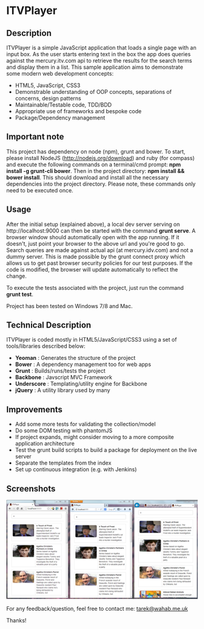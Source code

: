 ITVPlayer
=========

## Description

ITVPlayer is a simple JavaScript application that loads a single page with an input box. As the user starts entering text in the box the app does queries against the mercury.itv.com api to retrieve the results for the search terms and display them in a list. This sample application aims to demonstrate some modern web development concepts:

- HTML5, JavaScript, CSS3
- Demonstrable understanding of OOP concepts, separations of concerns, design patterns
- Maintainable/Testable code, TDD/BDD
- Appropriate use of frameworks and bespoke code
- Package/Dependency management

## Important note

This project has dependency on node (npm), grunt and bower. To start, please install NodeJS (http://nodejs.org/download) and  ruby (for compass) and execute the following commands on a terminal/cmd prompt: **npm install -g grunt-cli bower**. Then in the project directory: **npm install && bower install**. This should download and install all the necessary dependencies into the project directory. Please note, these commands only need to be executed once.

## Usage

After the initial setup (explained above), a local dev server serving on http://localhost:9000 can then be started with the command **grunt serve**. A browser window should automatically open with the app running. If it doesn't, just point your browser to the above url and you're good to go. Search queries are made against actual api (at mercury.idv.com) and not a dummy server. This is made possible by the grunt connect proxy which allows us to get past browser security policies for our test purposes. If the code is modified, the browser will update automatically to reflect the change.

To execute the tests associated with the project, just run the command **grunt test**.

Project has been tested on Windows 7/8 and Mac.

## Technical Description

ITVPlayer is coded mostly in HTML5/JavaScript/CSS3 using a set of tools/libraries described below:
* **Yeoman** : Generates the structure of the project
* **Bower** : A dependency management too for web apps
* **Grunt** : Builds/runs/tests the project
* **Backbone** : Javscript MVC Framework
* **Underscore** : Templating/utility engine for Backbone
* **jQuery** : A utility library used by many

## Improvements

* Add some more tests for validating the collection/model
* Do some DOM testing with phantomJS
* If project expands, might consider moving to a more composite application architecture
* Test the grunt build scripts to build a package for deployment on the live server
* Separate the templates from the index
* Set up continuous integration (e.g. with Jenkins)

## Screenshots

<img src="https://github.com/tarekw/ITVPlayer/raw/master/screenshots/chrome-firefox-ie.png"/>


For any feedback/question, feel free to contact me: tarek@wahab.me.uk

Thanks!
